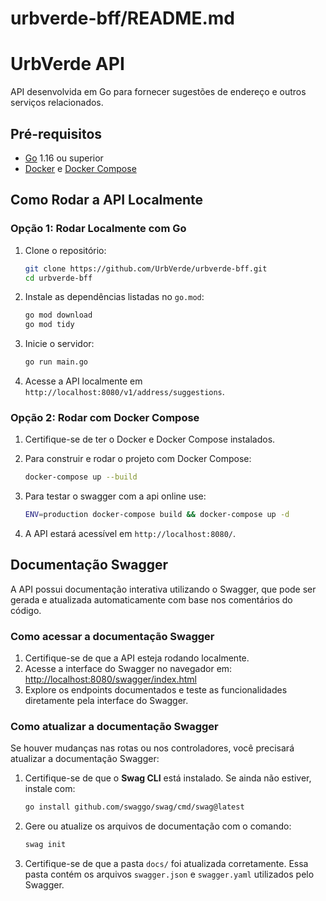 # urbverde-bff/README.md
<!-- urbverde-bff/README.md -->
# UrbVerde API

API desenvolvida em Go para fornecer sugestões de endereço e outros serviços relacionados.

## Pré-requisitos

- [Go](https://golang.org/doc/install) 1.16 ou superior
- [Docker](https://www.docker.com/) e [Docker Compose](https://docs.docker.com/compose/)

## Como Rodar a API Localmente

### Opção 1: Rodar Localmente com Go

1. Clone o repositório:
   ```bash
   git clone https://github.com/UrbVerde/urbverde-bff.git
   cd urbverde-bff
   ```

2. Instale as dependências listadas no `go.mod`:
   ```bash
   go mod download
   go mod tidy
   ```

3. Inicie o servidor:
   ```bash
   go run main.go
   ```

4. Acesse a API localmente em `http://localhost:8080/v1/address/suggestions`.

### Opção 2: Rodar com Docker Compose

1. Certifique-se de ter o Docker e Docker Compose instalados.

2. Para construir e rodar o projeto com Docker Compose:
   ```bash
   docker-compose up --build
   ```

3. Para testar o swagger com a api online use:
   ```bash
   ENV=production docker-compose build && docker-compose up -d 
   ```

5. A API estará acessível em `http://localhost:8080/`.

## Documentação Swagger

A API possui documentação interativa utilizando o Swagger, que pode ser gerada e atualizada automaticamente com base nos comentários do código.

### Como acessar a documentação Swagger

1. Certifique-se de que a API esteja rodando localmente.
2. Acesse a interface do Swagger no navegador em:
   [http://localhost:8080/swagger/index.html](http://localhost:8080/swagger/index.html)
3. Explore os endpoints documentados e teste as funcionalidades diretamente pela interface do Swagger.

### Como atualizar a documentação Swagger

Se houver mudanças nas rotas ou nos controladores, você precisará atualizar a documentação Swagger:

1. Certifique-se de que o **Swag CLI** está instalado. Se ainda não estiver, instale com:
   ```bash
   go install github.com/swaggo/swag/cmd/swag@latest
   ```
2. Gere ou atualize os arquivos de documentação com o comando:
   ```bash
   swag init
   ```
3. Certifique-se de que a pasta `docs/` foi atualizada corretamente. Essa pasta contém os arquivos `swagger.json` e `swagger.yaml` utilizados pelo Swagger.
